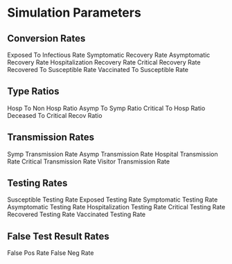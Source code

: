 # Simulation Parameters

## Conversion Rates
Exposed To Infectious Rate 
Symptomatic Recovery Rate 
Asymptomatic Recovery Rate 
Hospitalization Recovery Rate 
Critical Recovery Rate 
Recovered To Susceptible Rate 
Vaccinated To Susceptible Rate

## Type Ratios
Hosp To Non Hosp Ratio 
Asymp To Symp Ratio 
Critical To Hosp Ratio 
Deceased To Critical Recov Ratio 

## Transmission Rates
Symp Transmission Rate 
Asymp Transmission Rate 
Hospital Transmission Rate 
Critical Transmission Rate 
Visitor Transmission Rate 

## Testing Rates
Susceptible Testing Rate 
Exposed Testing Rate 
Symptomatic Testing Rate 
Asymptomatic Testing Rate 
Hospitalization Testing Rate 
Critical Testing Rate 
Recovered Testing Rate 
Vaccinated Testing Rate 

## False Test Result Rates
False Pos Rate 
False Neg Rate 
